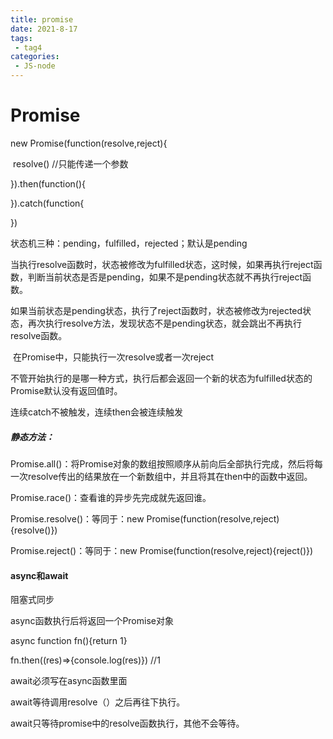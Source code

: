 ```yaml
---
title: promise
date: 2021-8-17
tags:
 - tag4
categories: 
 - JS-node
---
```


# Promise

new Promise(function(resolve,reject){

​		resolve()   //只能传递一个参数

}).then(function(){

}).catch(function{

})

状态机三种：pending，fulfilled，rejected；默认是pending

​		当执行resolve函数时，状态被修改为fulfilled状态，这时候，如果再执行reject函数，判断当前状态是否是pending，如果不是pending状态就不再执行reject函数。

​		如果当前状态是pending状态，执行了reject函数时，状态被修改为rejected状态，再次执行resolve方法，发现状态不是pending状态，就会跳出不再执行resolve函数。

​		在Promise中，只能执行一次resolve或者一次reject

不管开始执行的是哪一种方式，执行后都会返回一个新的状态为fulfilled状态的Promise默认没有返回值时。

连续catch不被触发，连续then会被连续触发

##### 静态方法：

Promise.all()：将Promise对象的数组按照顺序从前向后全部执行完成，然后将每一次resolve传出的结果放在一个新数组中，并且将其在then中的函数中返回。

Promise.race()：查看谁的异步先完成就先返回谁。

Promise.resolve()：等同于：new Promise(function(resolve,reject){resolve()})

Promise.reject()：等同于：new Promise(function(resolve,reject){reject()})

#### async和await

阻塞式同步

async函数执行后将返回一个Promise对象

async function fn(){return 1}

fn.then((res)=>{console.log(res)}) //1

await必须写在async函数里面

await等待调用resolve（）之后再往下执行。

await只等待promise中的resolve函数执行，其他不会等待。